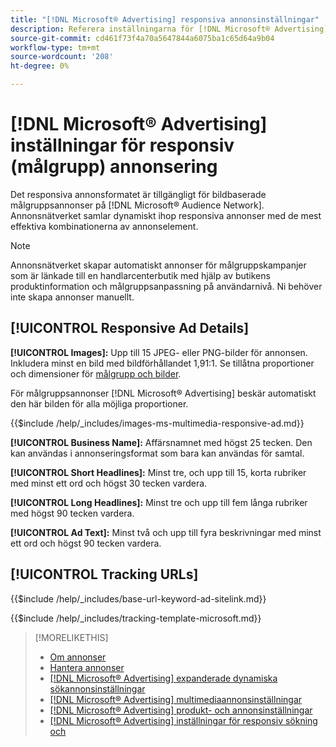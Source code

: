```yaml
---
title: "[!DNL Microsoft® Advertising] responsiva annonsinställningar"
description: Referera inställningarna för [!DNL Microsoft® Advertising] responsiva annonser.
source-git-commit: cd461f73f4a70a5647844a6075ba1c65d64a9b04
workflow-type: tm+mt
source-wordcount: '208'
ht-degree: 0%

---
```


# [!DNL Microsoft® Advertising] inställningar för responsiv (målgrupp) annonsering

Det responsiva annonsformatet är tillgängligt för bildbaserade målgruppsannonser på [!DNL Microsoft® Audience Network]. Annonsnätverket samlar dynamiskt ihop responsiva annonser med de mest effektiva kombinationerna av annonselement.

>[!NOTE]
>
>Annonsnätverket skapar automatiskt annonser för målgruppskampanjer som är länkade till en handlarcenterbutik med hjälp av butikens produktinformation och målgruppsanpassning på användarnivå. Ni behöver inte skapa annonser manuellt.

## [!UICONTROL Responsive Ad Details]

**[!UICONTROL Images]:** Upp till 15 JPEG- eller PNG-bilder för annonsen. Inkludera minst en bild med bildförhållandet 1,91:1. Se tillåtna proportioner och dimensioner för [målgrupp och bilder](https://help.ads.microsoft.com/#apex/ads/en/56912/0).

För målgruppsannonser [!DNL Microsoft® Advertising] beskär automatiskt den här bilden för alla möjliga proportioner.

<!-- Instructions -->

{{$include /help/_includes/images-ms-multimedia-responsive-ad.md}}

**[!UICONTROL Business Name]:** Affärsnamnet med högst 25 tecken. Den kan användas i annonseringsformat som bara kan användas för samtal.

**[!UICONTROL Short Headlines]:** Minst tre, och upp till 15, korta rubriker med minst ett ord och högst 30 tecken vardera.

**[!UICONTROL Long Headlines]:** Minst tre och upp till fem långa rubriker med högst 90 tecken vardera.

**[!UICONTROL Ad Text]:** Minst två och upp till fyra beskrivningar med minst ett ord och högst 90 tecken vardera.

## [!UICONTROL Tracking URLs]

<!-- **[!UICONTROL Base URl]:** -->

{{$include /help/_includes/base-url-keyword-ad-sitelink.md}}

<!-- **[!UICONTROL Tracking Template]:** -->

{{$include /help/_includes/tracking-template-microsoft.md}}

>[!MORELIKETHIS]
>
>* [Om annonser](ad-about.md)
>* [Hantera annonser](ad-manage.md)
>* [[!DNL Microsoft® Advertising] expanderade dynamiska sökannonsinställningar](ad-settings-microsoft-dsa.md)
>* [[!DNL Microsoft® Advertising] multimediaannonsinställningar](ad-settings-microsoft-multimedia.md)
>* [[!DNL Microsoft® Advertising] produkt- och annonsinställningar](ad-settings-microsoft-product.md)
>* [[!DNL Microsoft® Advertising] inställningar för responsiv sökning och](ad-settings-microsoft-rsa.md)

